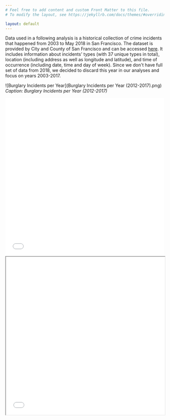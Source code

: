 ```yaml
---
# Feel free to add content and custom Front Matter to this file.
# To modify the layout, see https://jekyllrb.com/docs/themes/#overriding-theme-defaults

layout: default
---
```


Data used in a following analysis is a historical collection of crime incidents that happened from 2003 to May 2018 in San Francisco. The dataset is provided by City and County of San Francisco and can be accessed [here](https://data.sfgov.org/Public-Safety/Police-Department-Incident-Reports-Historical-2003/tmnf-yvry/about_data). It includes information about incidents' types (with 37 unique types in total), location (including address as well as longitude and latitude), and time of occurrence (including date, time and day of week). Since we don't have full set of data from 2018, we decided to discard this year in our analyses and focus on years 2003-2017.

![Burglary Incidents per Year](Burglary Incidents per Year (2012-2017).png)
*Caption: Burglary Incidents per Year (2012-2017)*

<iframe src="plotly_plot.html" width="100%" height="500px" scrolling="no" seamless="seamless" frameborder="0"></iframe>

<iframe src="burglary_interactive_weekday.html" width="100%" height="500px"></iframe>
